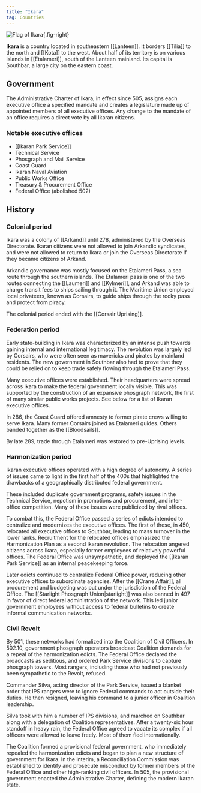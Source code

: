 ```yaml
---
title: "Ikara"
tag: Countries
---
```


![Flag of Ikara](image/ikara.png){.fig-right}

**Ikara** is a country located in southeastern [[Lanteen]]. It borders [[Tilia]] to the north and [[Kota]] to the west. About half of its territory is on various islands in [[Etalameri]], south of the Lanteen mainland. Its capital is Southbar, a large city on the eastern coast.

## Government

The Administrative Charter of Ikara, in effect since 505, assigns each executive office a specified mandate and creates a legislature made up of appointed members of all executive offices. Any change to the mandate of an office requires a direct vote by all Ikaran citizens.

### Notable executive offices

- [[Ikaran Park Service]]
- Technical Service
- Phosgraph and Mail Service
- Coast Guard
- Ikaran Naval Aviation
- Public Works Office
- Treasury & Procurement Office
- Federal Office (abolished 502)

## History

### Colonial period

Ikara was a colony of [[Arkand]] until 278, administered by the Overseas Directorate. Ikaran citizens were not allowed to join Arkandic syndicates, and were not allowed to return to Ikara or join the Overseas Directorate if they became citizens of Arkand.

Arkandic governance was mostly focused on the Etalameri Pass, a sea route through the southern islands. The Etalameri pass is one of the two routes connecting the [[Laumeri]] and [[Kylmeri]], and Arkand was able to charge transit fees to ships sailing through it. The Maritime Union employed local privateers, known as Corsairs, to guide ships through the rocky pass and protect from piracy.

The colonial period ended with the [[Corsair Uprising]].

### Federation period

Early state-building in Ikara was characterized by an intense push towards gaining internal and international legitimacy. The revolution was largely led by Corsairs, who were often seen as mavericks and pirates by mainland residents. The new government in Southbar also had to prove that they could be relied on to keep trade safely flowing through the Etalameri Pass. 

Many executive offices were established. Their headquarters were spread across Ikara to make the federal government locally visible. This was supported by the construction of an expansive phosgraph network, the first of many similar public works projects. See below for a list of Ikaran executive offices.

In 286, the Coast Guard offered amnesty to former pirate crews willing to serve Ikara. Many former Corsairs joined as Etalameri guides. Others banded together as the [[Bloodsails]].

By late 289, trade through Etalameri was restored to pre-Uprising levels.

### Harmonization period

Ikaran executive offices operated with a high degree of autonomy. A series of issues came to light in the first half of the 400s that highlighted the drawbacks of a geographically distributed federal government.

These included duplicate government programs, safety issues in the Technical Service, nepotism in promotions and procurement, and inter-office competition. Many of these issues were publicized by rival offices.

To combat this, the Federal Office passed a series of edicts intended to centralize and modernizes the executive offices. The first of these, in 450, relocated all executive offices to Southbar, leading to mass turnover in the lower ranks. Recruitment for the relocated offices emphasized the Harmonization Plan as a second Ikaran revolution. The relocation angered citizens across Ikara, especially former employees of relatively powerful offices. The Federal Office was unsympathetic, and deployed the [[Ikaran Park Service]] as an internal peacekeeping force.

Later edicts continued to centralize Federal Office power, reducing other executive offices to subordinate agencies. After the [[Crane Affair]], all procurement and budgeting was put under the jurisdiction of the Federal Office. The [[Starlight Phosgraph Union|starlight]] was also banned in 497 in favor of direct federal administration of the network. This led junior government employees without access to federal bulletins to create informal communication networks.

### Civil Revolt

By 501, these networks had formalized into the Coalition of Civil Officers. In 502.10, government phosgraph operators broadcast Coalition demands for a repeal of the harmonization edicts. The Federal Office declared the broadcasts as seditious, and ordered Park Service divisions to capture phosgraph towers. Most rangers, including those who had not previously been sympathetic to the Revolt, refused.

Commander Silva, acting director of the Park Service, issued a blanket order that IPS rangers were to ignore Federal commands to act outside their duties. He then resigned, leaving his command to a junior officer in Coalition leadership.

Silva took with him a number of IPS divisions, and marched on Southbar along with a delegation of Coalition representatives. After a twenty-six hour standoff in heavy rain, the Federal Office agreed to vacate its complex if all officers were allowed to leave freely. Most of them fled internationally.

The Coalition formed a provisional federal government, who immediately repealed the harmonization edicts and began to plan a new structure of government for Ikara. In the interim, a Reconciliation Commission was established to identify and prosecute misconduct by former members of the Federal Office and other high-ranking civil officers. In 505, the provisional government enacted the Administrative Charter, defining the modern Ikaran state. 
